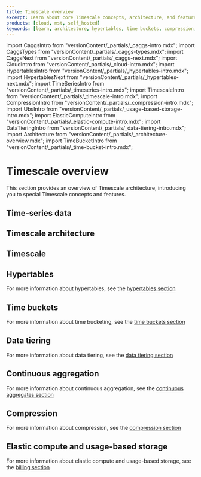 ```yaml
---
title: Timescale overview
excerpt: Learn about core Timescale concepts, architecture, and features
products: [cloud, mst, self_hosted]
keywords: [learn, architecture, hypertables, time buckets, compression, continuous aggregates]
---
```


import CaggsIntro from "versionContent/_partials/_caggs-intro.mdx";
import CaggsTypes from "versionContent/_partials/_caggs-types.mdx";
import CaggsNext from "versionContent/_partials/_caggs-next.mdx";
import CloudIntro from "versionContent/_partials/_cloud-intro.mdx";
import HypertablesIntro from "versionContent/_partials/_hypertables-intro.mdx";
import HypertablesNext from "versionContent/_partials/_hypertables-next.mdx";
import TimeSeriesIntro from "versionContent/_partials/_timeseries-intro.mdx";
import TimescaleIntro from "versionContent/_partials/_timescale-intro.mdx";
import CompressionIntro from "versionContent/_partials/_compression-intro.mdx";
import UbsIntro from "versionContent/_partials/_usage-based-storage-intro.mdx";
import ElasticComputeIntro from "versionContent/_partials/_elastic-compute-intro.mdx";
import DataTieringIntro from "versionContent/_partials/_data-tiering-intro.mdx";
import Architecture from "versionContent/_partials/_architecture-overview.mdx";
import TimeBucketIntro from "versionContent/_partials/_time-bucket-intro.mdx";

# Timescale overview

<TimescaleIntro />

This section provides an overview of Timescale architecture, introducing you
to special Timescale concepts and features.

## Time-series data

<TimeSeriesIntro />

## Timescale architecture

<Architecture />

## Timescale

<CloudIntro />

## Hypertables

<HypertablesIntro />

<HypertablesNext />

For more information about hypertables, see the
[hypertables section][hypertables]

## Time buckets

<TimeBucketIntro />

For more information about time bucketing, see the
[time buckets section][time-buckets]

## Data tiering

<DataTieringIntro />

For more information about data tiering, see the
[data tiering section][data-tiering]

## Continuous aggregation

<CaggsIntro />

<CaggsTypes />

<CaggsNext />

For more information about continuous aggregation, see the
[continuous aggregates section][caggs]

## Compression

<CompressionIntro />

For more information about compression, see the
[compression section][time-buckets]

## Elastic compute and usage-based storage

<UbsIntro />

<ElasticComputeIntro />

For more information about elastic compute and usage-based storage, see the
[billing section][billing]

[hypertables]: /use-timescale/:currentVersion:/hypertables/
[time-buckets]: /use-timescale/:currentVersion:/time-buckets/
[data-tiering]: /use-timescale/:currentVersion:/data-tiering/
[caggs]: /use-timescale/:currentVersion:/continuous-aggregates/
[time-buckets]: /use-timescale/:currentVersion:/time-buckets/
[billing]: /use-timescale/:currentVersion:/account-management/
